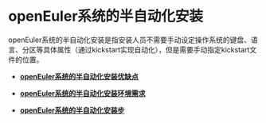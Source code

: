 # openEuler系统的半自动化安装<a name="ZH-CN_TOPIC_0187280623"></a>

openEuler系统的半自动化安装是指安装人员不需要手动设定操作系统的键盘、语言、分区等具体属性（通过kickstart实现自动化），但是需要手动指定kickstart文件的位置。

-   **[openEuler系统的半自动化安装优缺点](openEuler系统的半自动化安装优缺点.md)**  

-   **[openEuler系统的半自动化安装环境需求](openEuler系统的半自动化安装环境需求.md)**  

-   **[openEuler系统的半自动化安装步](openEuler系统的半自动化安装步.md)**  


